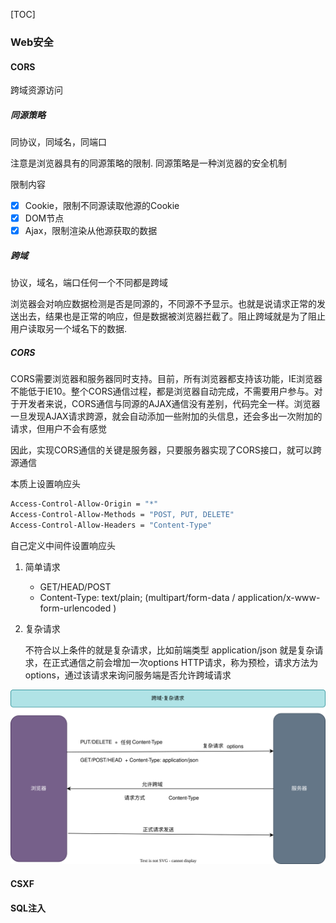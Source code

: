 [TOC]

### Web安全

#### CORS

跨域资源访问

##### 同源策略

同协议，同域名，同端口

注意是浏览器具有的同源策略的限制. 同源策略是一种浏览器的安全机制

限制内容

- [x] Cookie，限制不同源读取他源的Cookie
- [x] DOM节点
- [x] Ajax，限制渲染从他源获取的数据

##### 跨域

协议，域名，端口任何一个不同都是跨域

浏览器会对响应数据检测是否是同源的，不同源不予显示。也就是说请求正常的发送出去，结果也是正常的响应，但是数据被浏览器拦截了。阻止跨域就是为了阻止用户读取另一个域名下的数据.

##### CORS

CORS需要浏览器和服务器同时支持。目前，所有浏览器都支持该功能，IE浏览器不能低于IE10。整个CORS通信过程，都是浏览器自动完成，不需要用户参与。对于开发者来说，CORS通信与同源的AJAX通信没有差别，代码完全一样。浏览器一旦发现AJAX请求跨源，就会自动添加一些附加的头信息，还会多出一次附加的请求，但用户不会有感觉

因此，实现CORS通信的关键是服务器，只要服务器实现了CORS接口，就可以跨源通信

本质上设置响应头

~~~bash
Access-Control-Allow-Origin = "*"
Access-Control-Allow-Methods = "POST, PUT, DELETE"
Access-Control-Allow-Headers = "Content-Type"
~~~

自己定义中间件设置响应头

1. 简单请求

    * GET/HEAD/POST
    * Content-Type: text/plain;  (multipart/form-data /  application/x-www-form-urlencoded )

2. 复杂请求

    不符合以上条件的就是复杂请求，比如前端类型 application/json 就是复杂请求，在正式通信之前会增加一次options HTTP请求，称为预检，请求方法为options，通过该请求来询问服务端是否允许跨域请求

![复杂请求](images/复杂请求.svg)

#### CSXF

#### SQL注入

